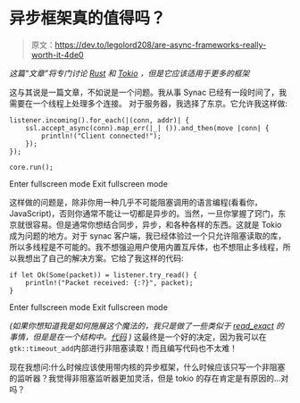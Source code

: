# 异步框架真的值得吗？

> 原文：<https://dev.to/legolord208/are-async-frameworks-really-worth-it-4de0>

*这篇“文章”将专门讨论 [Rust](https://www.rust-lang.org/) 和 [Tokio](https://tokio.rs/) ，但是它应该适用于更多的框架*

这与其说是一篇文章，不如说是一个问题。我从事 Synac 已经有一段时间了，我需要在一个线程上处理多个连接。
对于服务器，我选择了东京。它允许我这样做:

```
listener.incoming().for_each(|(conn, addr)| {
    ssl.accept_async(conn).map_err(|_| ()).and_then(move |conn| {
        println!("Client connected!");
    });
});

core.run(); 
```

Enter fullscreen mode Exit fullscreen mode

这样做的问题是，除非你用一种几乎不可能阻塞调用的语言编程(看看你，JavaScript)，否则你通常不能让一切都是异步的。当然，一旦你掌握了窍门，东京就很容易。但是通常你想结合同步，异步，和各种各样的东西。这就是 Tokio 成为问题的地方。对于 synac 客户端，我已经体验过一个只允许阻塞读取的库，所以多线程是不可能的。我不想强迫用户使用内置互斥体，也不想阻止多线程，所以我想出了自己的解决方案。它给了我这样的代码:

```
if let Ok(Some(packet)) = listener.try_read() {
    println!("Packet received: {:?}", packet);
} 
```

Enter fullscreen mode Exit fullscreen mode

*(如果你想知道我是如何施展这个魔法的，我只是做了一些类似于 [read_exact](https://doc.rust-lang.org/std/io/trait.Read.html#method.read_exact) 的事情，但是是在一个结构中。[代码](https://github.com/jD91mZM2/synac-rs/blob/master/src/listener.rs) )*
这最终是一个好的决定，因为我可以在`gtk::timeout_add`内部进行非阻塞读取！而且编写代码也不太难！

现在我想问:什么时候应该使用带内核的异步框架，什么时候应该只写一个非阻塞的监听器？我觉得非阻塞监听器更加灵活，但是 tokio 的存在肯定是有原因的...对吗？